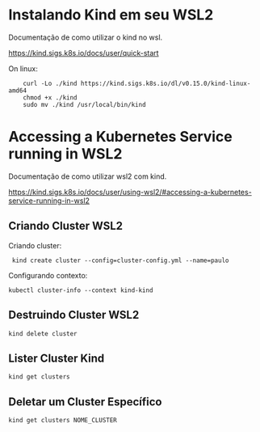 # Instalando Kind em seu WSL2

Documentação de como utilizar o kind no wsl.

https://kind.sigs.k8s.io/docs/user/quick-start

On linux: 
```
    curl -Lo ./kind https://kind.sigs.k8s.io/dl/v0.15.0/kind-linux-amd64
    chmod +x ./kind
    sudo mv ./kind /usr/local/bin/kind
```

# Accessing a Kubernetes Service running in WSL2 

Documentação de como utilizar wsl2 com kind. 

https://kind.sigs.k8s.io/docs/user/using-wsl2/#accessing-a-kubernetes-service-running-in-wsl2

## Criando Cluster WSL2
Criando cluster:
```
 kind create cluster --config=cluster-config.yml --name=paulo
```
Configurando contexto:
```
kubectl cluster-info --context kind-kind
```

## Destruindo Cluster WSL2
```
kind delete cluster
```

## Lister Cluster Kind
```
kind get clusters
```

## Deletar um Cluster Específico
```
kind get clusters NOME_CLUSTER
```
